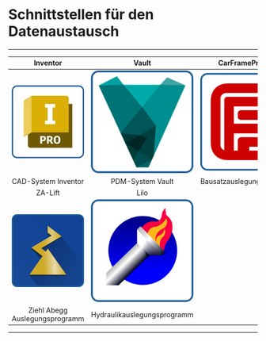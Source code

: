 # Schnittstellen für den Datenaustausch

---
| Inventor | Vault | CarFrameProgram |
|:------------------------:|:---------------------------------:|:--------------------------:|
| ![image](/LiftDataManager/Docs/HelpImages/image176.png)|![image](/LiftDataManager/Docs/HelpImages/image177.png)|![image](/LiftDataManager/Docs/HelpImages/image178.png)|  
| CAD-System Inventor | PDM-System Vault | Bausatzauslegungsprogramm |  
| ZA-Lift | Lilo | |
| ![image](/LiftDataManager/Docs/HelpImages/image179.png)|![image](/LiftDataManager/Docs/HelpImages/image180.png)| |  
| Ziehl Abegg Auslegungsprogramm | Hydraulikauslegungsprogramm | |  
---

[//]: # (Tags: Schnittstellen | Inventor | Vault | CarFrameProgram | ZA-Lift | Lilo)  
